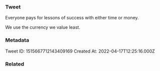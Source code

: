 ### Tweet
Everyone pays for lessons of success with either time or money. 

We use the currency we value least.

### Metadata
Tweet ID: 1515667712143409169
Created At: 2022-04-17T12:25:16.000Z

### Related

